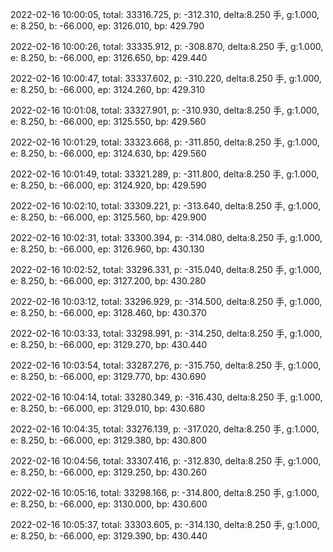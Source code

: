 2022-02-16 10:00:05, total: 33316.725, p: -312.310, delta:8.250 手, g:1.000, e: 8.250, b: -66.000, ep: 3126.010, bp: 429.790

2022-02-16 10:00:26, total: 33335.912, p: -308.870, delta:8.250 手, g:1.000, e: 8.250, b: -66.000, ep: 3126.650, bp: 429.440

2022-02-16 10:00:47, total: 33337.602, p: -310.220, delta:8.250 手, g:1.000, e: 8.250, b: -66.000, ep: 3124.260, bp: 429.310

2022-02-16 10:01:08, total: 33327.901, p: -310.930, delta:8.250 手, g:1.000, e: 8.250, b: -66.000, ep: 3125.550, bp: 429.560

2022-02-16 10:01:29, total: 33323.668, p: -311.850, delta:8.250 手, g:1.000, e: 8.250, b: -66.000, ep: 3124.630, bp: 429.560

2022-02-16 10:01:49, total: 33321.289, p: -311.800, delta:8.250 手, g:1.000, e: 8.250, b: -66.000, ep: 3124.920, bp: 429.590

2022-02-16 10:02:10, total: 33309.221, p: -313.640, delta:8.250 手, g:1.000, e: 8.250, b: -66.000, ep: 3125.560, bp: 429.900

2022-02-16 10:02:31, total: 33300.394, p: -314.080, delta:8.250 手, g:1.000, e: 8.250, b: -66.000, ep: 3126.960, bp: 430.130

2022-02-16 10:02:52, total: 33296.331, p: -315.040, delta:8.250 手, g:1.000, e: 8.250, b: -66.000, ep: 3127.200, bp: 430.280

2022-02-16 10:03:12, total: 33296.929, p: -314.500, delta:8.250 手, g:1.000, e: 8.250, b: -66.000, ep: 3128.460, bp: 430.370

2022-02-16 10:03:33, total: 33298.991, p: -314.250, delta:8.250 手, g:1.000, e: 8.250, b: -66.000, ep: 3129.270, bp: 430.440

2022-02-16 10:03:54, total: 33287.276, p: -315.750, delta:8.250 手, g:1.000, e: 8.250, b: -66.000, ep: 3129.770, bp: 430.690

2022-02-16 10:04:14, total: 33280.349, p: -316.430, delta:8.250 手, g:1.000, e: 8.250, b: -66.000, ep: 3129.010, bp: 430.680

2022-02-16 10:04:35, total: 33276.139, p: -317.020, delta:8.250 手, g:1.000, e: 8.250, b: -66.000, ep: 3129.380, bp: 430.800

2022-02-16 10:04:56, total: 33307.416, p: -312.830, delta:8.250 手, g:1.000, e: 8.250, b: -66.000, ep: 3129.250, bp: 430.260

2022-02-16 10:05:16, total: 33298.166, p: -314.800, delta:8.250 手, g:1.000, e: 8.250, b: -66.000, ep: 3130.000, bp: 430.600

2022-02-16 10:05:37, total: 33303.605, p: -314.130, delta:8.250 手, g:1.000, e: 8.250, b: -66.000, ep: 3129.390, bp: 430.440
